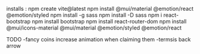 installs :
npm create vite@latest
npm install @mui/material @emotion/react @emotion/styled
npm install -g sass
npm install -D sass
npm i react-bootstrap
npm install bootstrap
npm install react-router-dom
npm install @mui/icons-material @mui/material @emotion/styled @emotion/react

TODO
-fancy coins increase animation when claiming them
-termsis back arrow
